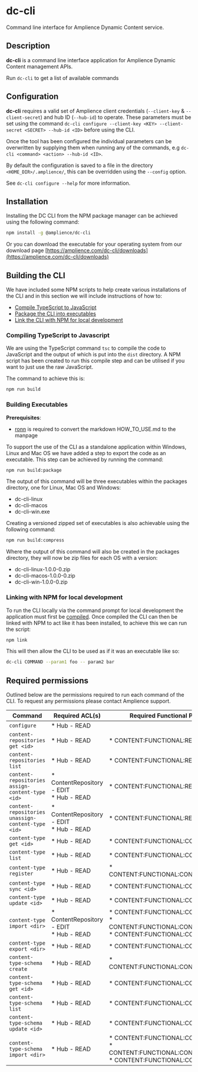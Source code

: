 # dc-cli

Command line interface for Amplience Dynamic Content service.

## Description
**dc-cli** is a command line interface application for Amplience Dynamic Content management APIs.

Run `dc-cli` to get a list of available commands

## Configuration
**dc-cli** requires a valid set of Amplience client credentials (`--client-key` & `--client-secret`) and hub ID (`--hub-id`) to operate. 
These parameters must be set using the command `dc-cli configure --client-key <KEY> --client-secret <SECRET> --hub-id <ID>` before using the CLI.

Once the tool has been configured the individual parameters can be overwritten by supplying them when running any of the commands, 
e.g `dc-cli <command> <action> --hub-id <ID>`.

By default the configuration is saved to a file in the directory `<HOME_DIR>/.amplience/`, this can be overridden using the `--config` option.

See `dc-cli configure --help` for more information.

## Installation
Installing the DC CLI from the NPM package manager can be achieved using the following command:
```bash
npm install -g @amplience/dc-cli
```

Or you can download the executable for your operating system from our download page [https://amplience.com/dc-cli/downloads](https://amplience.com/dc-cli/downloads)

## Building the CLI
We have included some NPM scripts to help create various installations of the CLI and in this section we will include instructions of how to:
* [Compile TypeScript to JavaScript](#compiling-typescript)
* [Package the CLI into executables](#building-executables)
* [Link the CLI with NPM for local development](#npm-link)

<a name="compiling-typescript"></a>
### Compiling TypeScript to Javascript
We are using the TypeScript command `tsc` to compile the code to JavaScript and the output of which is put into the `dist` directory.
A NPM script has been created to run this compile step and can be utilised if you want to just use the raw JavaScript.

The command to achieve this is:
```bash
npm run build
```
<a name="building-executables"></a>
### Building Executables

**Prerequisites**:
* [ronn](http://rtomayko.github.io/ronn/ronn.1.html) is required to convert the markdown HOW_TO_USE.md to the manpage 

To support the use of the CLI as a standalone application within Windows, Linux and Mac OS we have added a step to export the code as an executable.
This step can be achieved by running the command:
```bash
npm run build:package
```
The output of this command will be three executables within the packages directory, one for Linux, Mac OS and Windows:
* dc-cli-linux 
* dc-cli-macos 
* dc-cli-win.exe

Creating a versioned zipped set of executables is also achievable using the following command:
```bash
npm run build:compress
``` 
Where the output of this command will also be created in the packages directory, they will now be zip files for each OS with a version:
* dc-cli-linux-1.0.0-0.zip
* dc-cli-macos-1.0.0-0.zip
* dc-cli-win-1.0.0-0.zip

<a name="npm-link"></a>
### Linking with NPM for local development
To run the CLI locally via the command prompt for local development the application must first be [compiled](#compiling-typescript).
Once compiled the CLI can then be linked with NPM to act like it has been installed, to achieve this we can run the script:
```bash
npm link
```
This will then allow the CLI to be used as if it was an executable like so:
```bash
dc-cli COMMAND --param1 foo -- param2 bar
```

## Required permissions
Outlined below are the permissions required to run each command of the CLI. To request any permissions please contact Amplience support.

| Command                                           | Required ACL(s)                             | Required Functional Permission(s)                                                                                              |
|-------------------------------------------------- |-------------------------------------------- |--------------------------------------------------------------------------------------------------------------------------------|
| `configure`                                       | * Hub - READ                                |                                                                                                                                |
| `content-repositories get <id>`                   | * Hub - READ                                | * CONTENT:FUNCTIONAL:REPOSITORY:READ                                                                                           |
| `content-repositories list`                       | * Hub - READ                                | * CONTENT:FUNCTIONAL:REPOSITORY:READ                                                                                           |
| `content-repositories assign-content-type <id>`   | * ContentRepository - EDIT<br/>* Hub - READ | * CONTENT:FUNCTIONAL:REPOSITORY:EDIT                                                                                           |
| `content-repositories unassign-content-type <id>` | * ContentRepository - EDIT<br/>* Hub - READ | * CONTENT:FUNCTIONAL:REPOSITORY:EDIT                                                                                           |
| `content-type get <id>`                           | * Hub - READ                                | * CONTENT:FUNCTIONAL:CONTENT_TYPE:READ                                                                                         |
| `content-type list`                               | * Hub - READ                                | * CONTENT:FUNCTIONAL:CONTENT_TYPE:READ                                                                                         |
| `content-type register`                           | * Hub - READ                                | * CONTENT:FUNCTIONAL:CONTENT_TYPE:CREATE                                                                                       |
| `content-type sync <id>`                          | * Hub - READ                                | * CONTENT:FUNCTIONAL:CONTENT_TYPE:EDIT                                                                                         |
| `content-type update <id>`                        | * Hub - READ                                | * CONTENT:FUNCTIONAL:CONTENT_TYPE:EDIT                                                                                         |
| `content-type import <dir>`                       | * ContentRepository - EDIT<br/>* Hub - READ | * CONTENT:FUNCTIONAL:CONTENT_TYPE:READ<br/>* CONTENT:FUNCTIONAL:CONTENT_TYPE:CREATE<br/>* CONTENT:FUNCTIONAL:CONTENT_TYPE:EDIT |
| `content-type export <dir>`                       | * Hub - READ | * CONTENT:FUNCTIONAL:CONTENT_TYPE:READ |
| `content-type-schema create`                      | * Hub - READ                                | * CONTENT:FUNCTIONAL:CONTENT_TYPE:CREATE                                                                                       |
| `content-type-schema get <id>`                    | * Hub - READ                                | * CONTENT:FUNCTIONAL:CONTENT_TYPE:READ                                                                                         |
| `content-type-schema list`                        | * Hub - READ                                | * CONTENT:FUNCTIONAL:CONTENT_TYPE:READ                                                                                         |
| `content-type-schema update <id>`                 | * Hub - READ                                | * CONTENT:FUNCTIONAL:CONTENT_TYPE:EDIT                                                                                         |
| `content-type-schema import <dir>`                | * Hub - READ                                | * CONTENT:FUNCTIONAL:CONTENT_TYPE:READ<br/>* CONTENT:FUNCTIONAL:CONTENT_TYPE:CREATE<br/>* CONTENT:FUNCTIONAL:CONTENT_TYPE:EDIT |
